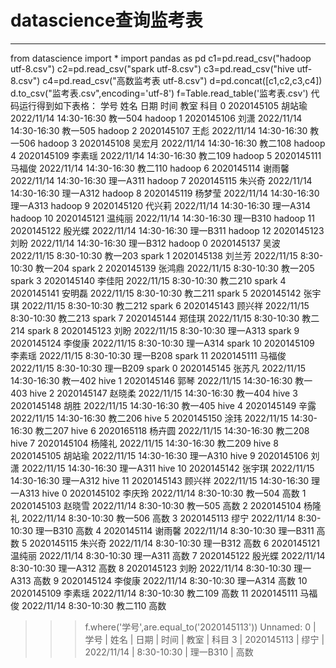 ﻿# datascience查询监考表


---

from datascience import *
import pandas as pd
c1=pd.read_csv("hadoop utf-8.csv")
c2=pd.read_csv("spark utf-8.csv")
c3=pd.read_csv("hive utf-8.csv")
c4=pd.read_csv("高数监考表 utf-8.csv")
d=pd.concat([c1,c2,c3,c4])
d.to_csv("监考表.csv",encoding='utf-8')
f=Table.read_table('监考表.csv')
代码运行得到如下表格：
	学号	姓名	日期	时间	教室	科目
0	2020145105	胡站瑜	2022/11/14	14:30-16:30	教一504	hadoop
1	2020145106	刘潇	2022/11/14	14:30-16:30	教一505	hadoop
2	2020145107	王彪	2022/11/14	14:30-16:30	教一506	hadoop
3	2020145108	吴宏月	2022/11/14	14:30-16:30	教二108	hadoop
4	2020145109	李素瑶	2022/11/14	14:30-16:30	教二109	hadoop
5	2020145111	马福俊	2022/11/14	14:30-16:30	教二110	hadoop
6	2020145114	谢雨馨	2022/11/14	14:30-16:30	理一A311	hadoop
7	2020145115	朱兴奇	2022/11/14	14:30-16:30	理一A312	hadoop
8	2020145119	杨梦莹	2022/11/14	14:30-16:30	理一A313	hadoop
9	2020145120	代兴莉	2022/11/14	14:30-16:30	理一A314	hadoop
10	2020145121	温纯丽	2022/11/14	14:30-16:30	理一B310	hadoop
11	2020145122	殷光蝶	2022/11/14	14:30-16:30	理一B311	hadoop
12	2020145123	刘盼	2022/11/14	14:30-16:30	理一B312	hadoop
0	2020145137	吴波	2022/11/15	8:30-10:30	教一203	spark
1	2020145138	刘兰芳	2022/11/15	8:30-10:30	教一204	spark
2	2020145139	张鸿鼎	2022/11/15	8:30-10:30	教一205	spark
3	2020145140	李佳阳	2022/11/15	8:30-10:30	教二210	spark
4	2020145141	安明磊	2022/11/15	8:30-10:30	教二211	spark
5	2020145142	张宇琪	2022/11/15	8:30-10:30	教二212	spark
6	2020145143	顾兴祥	2022/11/15	8:30-10:30	教二213	spark
7	2020145144	郑佳琪	2022/11/15	8:30-10:30	教二214	spark
8	2020145123	刘盼	2022/11/15	8:30-10:30	理一A313	spark
9	2020145124	李俊康	2022/11/15	8:30-10:30	理一A314	spark
10	2020145109	李素瑶	2022/11/15	8:30-10:30	理一B208	spark
11	2020145111	马福俊	2022/11/15	8:30-10:30	理一B209	spark
0	2020145145	张苏凡	2022/11/15	14:30-16:30	教一402	hive
1	2020145146	郭琴	2022/11/15	14:30-16:30	教一403	hive
2	2020145147	赵晓柔	2022/11/15	14:30-16:30	教一404	hive
3	2020145148	胡胜	2022/11/15	14:30-16:30	教一405	hive
4	2020145149	辛露	2022/11/15	14:30-16:30	教二206	hive
5	2020145150	涂玮	2022/11/15	14:30-16:30	教二207	hive
6	2020165118	杨卉圆	2022/11/15	14:30-16:30	教二208	hive
7	2020145104	杨隆礼	2022/11/15	14:30-16:30	教二209	hive
8	2020145105	胡站瑜	2022/11/15	14:30-16:30	理一A310	hive
9	2020145106	刘潇	2022/11/15	14:30-16:30	理一A311	hive
10	2020145142	张宇琪	2022/11/15	14:30-16:30	理一A312	hive
11	2020145143	顾兴祥	2022/11/15	14:30-16:30	理一A313	hive
0	2020145102	李庆玲	2022/11/14	8:30-10:30	教一504	高数
1	2020145103	赵晓雪	2022/11/14	8:30-10:30	教一505	高数
2	2020145104	杨隆礼	2022/11/14	8:30-10:30	教一506	高数
3	2020145113	缪宁	2022/11/14	8:30-10:30	理一B310	高数
4	2020145114	谢雨馨	2022/11/14	8:30-10:30	理一B311	高数
5	2020145115	朱兴奇	2022/11/14	8:30-10:30	理一B312	高数
6	2020145121	温纯丽	2022/11/14	8:30-10:30	理一A311	高数
7	2020145122	殷光蝶	2022/11/14	8:30-10:30	理一A312	高数
8	2020145123	刘盼	2022/11/14	8:30-10:30	理一A313	高数
9	2020145124	李俊康	2022/11/14	8:30-10:30	理一A314	高数
10	2020145109	李素瑶	2022/11/14	8:30-10:30	教二109	高数
11	2020145111	马福俊	2022/11/14	8:30-10:30	教二110	高数
>>> f.where('学号',are.equal_to('2020145113'))
Unnamed: 0 | 学号         | 姓名   | 日期         | 时间          | 教室     | 科目
3         | 2020145113 | 缪宁  | 2022/11/14 | 8:30-10:30 | 理一B310  | 高数




